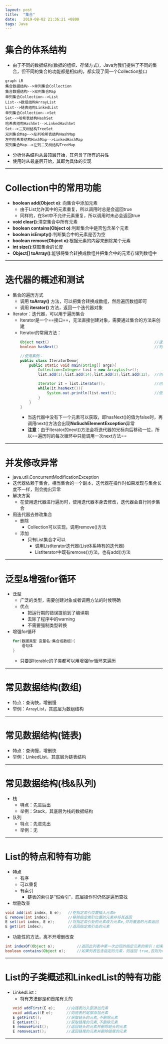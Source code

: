 ```yaml
---
layout: post
title:  "集合"
date:   2019-08-02 21:36:21 +0800
tags: Java
---
```


# 集合的体系结构
- 由于不同的数据结构(数据的组织、存储方式)，Java为我们提供了不同的集合，但不同的集合的功能都是相似的，都实现了同一个Collection接口
```mermaid
graph LR
集合数据结构-->单列集合Collection
集合数据结构-->双列集合Map
单列集合Collection-->List
List-->数组结构ArrayList
List-->链表结构LinkedList
单列集合Collection-->Set
Set-->哈希表结构HashSet
哈希表结构HashSet-->LinkedHashSet
Set-->二叉树结构TreeSet
双列集合Map-->左列哈希表结构HashMap
左列哈希表结构HashMap-->LinkedHashMap
双列集合Map-->左列二叉树结构TreeMap
```
- 分析体系结构从最顶层开始，其包含了所有的共性
- 使用时从最底层开始，其即为具体的实现


---
# Collection中的常用功能
- **boolean add(Object o)**: 向集合中添加元素
    - 由于List允许其中的元素重复，所以调用时总是会返回true
    - 同样的，在Set中不允许元素重复，所以调用时未必会返回true
- **void clear()**:清空集合中所有元素
- **boolean contains(Object o)**:判断集合中是否包含某个元素
- **boolean isEmpty()**:判断集合中的元素是否为空
- **boolean remove(Object o)**:根据元素的内容来删除某个元素
- **int size()**:获取集合的长度
- **Object[] toArray()**:能够将集合转换成数组并把集合中的元素存储到数组中

---
# 迭代器的概述和测试
- 集合的遍历方式
    - 调用 **toArray()** 方法，可以把集合转换成数组，然后遍历数组即可
    - 调用 **iterator()** 方法，返回一个迭代器对象
- Iterator：迭代器，可以用于遍历集合
    - Iterator是一个==接口==，无法直接创建对象，需要通过集合的方法来创建
    - Iterator的常用方法：
        ```java
        Object next()                                               //返回下一个元素
        boolean hasNext()                                           //判断是否有下一个元素可以获取
        
        //使用案例：
        public class IteratorDemo{
            public static void main(String[] args){
                Collection<Integer> list = new ArrayList<>();
                list.add(1);list.add(14);list.add(2);list.add(12);  //创建测试用集合
        
                Iterator it = list.iterator();                      //创建迭代器对象
                while(it.hasNext()){
                    System.out.println(list.next();                 //使用迭代器遍历集合
                }
            }
        }
        ```
        - 当迭代器中没有下一个元素可以获取，即hasNext()的值为false时，再调用next()方法会出现**NoSuchElementException**异常
        - **注意**：由于Iterator的next()方法会将迭代器的光标向后移动一位，所以==遍历时的每次循环中只能调用一次next方法==

---
# 并发修改异常
- java.util.ConcurrentModificationException
- 迭代器依赖于集合，相当集合的一个副本，迭代器在操作时如果发现与集合长度不一样，则会抛出异常
- 解决方案
    - 在使用迭代器进行遍历时，使用迭代器本身去修改，迭代器会自行同步集合
- 用迭代器去修改集合
    - 删除
        - Collection可以实现，调用remove()方法
    - 添加
        - 只有List集合才可以
            - 调用ListIterator迭代器(List体系特有的迭代器)
            - ListIterator中既有remove()方法，也有add()方法

---
# 泛型&增强for循环
- 泛型
    - 广泛的类型，需要创建对象或者调用方法的时候明确
    - 优点
        - 把运行期的错误提前到了编译期
        - 去除了程序中的warning
        - 不需要强制类型转换
- 增强for循环
    ```java
    for(数据类型 变量名:集合或数组){
        语句体
    }
    ```
    - 只要是Iterable的子类都可以用增强for循环来遍历

---
# 常见数据结构(数组)
- 特点：查询快，增删慢
- 举例：ArrayList，其底层为数组结构

---
# 常见数据结构(链表)
- 特点：查询慢，增删快
- 举例：LinkedList，其底层为链表结构

---
# 常见数据结构(栈&队列)
- 栈
    - 特点：先进后出
    - 举例：Stack，其底层为栈的数据结构
- 队列
    - 特点：先进先出
    - 举例：无

---
# List的特点和特有功能
- 特点
    - 有序
    - 可以重复
    - 有索引
        - 链表的索引是“假索引”，底层操作时仍然是遍历查找
- 增删改查
```java
void add(int index, E e);   //在指定索引位置插入元素e
E remove(int index);        //移除指定索引位置的元素并将其返回
E set(int index, E e);      //将指定索引处的元素改为元素e,并将覆盖的元素返回
E get(int index);           //返回指定索引处的元素
```
- 功能性的方法，离不开增删改查
```java
int indexOf(Object o);          //返回此列表中第一次出现的指定元素的索引；如果此列表不包含该元素，则返回-1
boolean contains(Object o);     //如果列表包含指定的元素，则返回 true,否则为false
```

---
# List的子类概述和LinkedList的特有功能
- LinkedList：
    - 特有方法都是和首尾有关的
    ```java
    void addFirst(E e);     //向链表的头部添加元素
    void addLast(E e);      //向链表的尾部添加元素
    E getFirst();           //获取链头的元素,不删除元素
    E getLast();            //获取链尾的元素,不删除元素
    E removeFirst();        //返回链头的元素并删除链头的元素
    E removeLast();         //返回链尾的元素并删除链尾的元素
    ```

---
